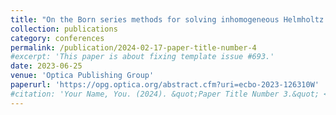 ```yaml
---
title: "On the Born series methods for solving inhomogeneous Helmholtz equation in biomedical photoacoustics"
collection: publications
category: conferences
permalink: /publication/2024-02-17-paper-title-number-4
#excerpt: 'This paper is about fixing template issue #693.'
date: 2023-06-25
venue: 'Optica Publishing Group'
paperurl: 'https://opg.optica.org/abstract.cfm?uri=ecbo-2023-126310W'
#citation: 'Your Name, You. (2024). &quot;Paper Title Number 3.&quot; <i>GitHub Journal of Bugs</i>. 1(3).'
---
```


<!-----<img width="1251" height="945" alt="c2" src="https://github.com/user-attachments/assets/6a02e48b-103c-4d4e-b71c-8f32e4388994" />
